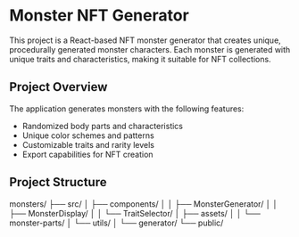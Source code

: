 # Monster NFT Generator

This project is a React-based NFT monster generator that creates unique, procedurally generated monster characters. Each monster is generated with unique traits and characteristics, making it suitable for NFT collections.

## Project Overview

The application generates monsters with the following features:

- Randomized body parts and characteristics
- Unique color schemes and patterns
- Customizable traits and rarity levels
- Export capabilities for NFT creation

## Project Structure

monsters/
├── src/
│ ├── components/
│ │ ├── MonsterGenerator/
│ │ ├── MonsterDisplay/
│ │ └── TraitSelector/
│ ├── assets/
│ │ └── monster-parts/
│ └── utils/
│ └── generator/
└── public/
